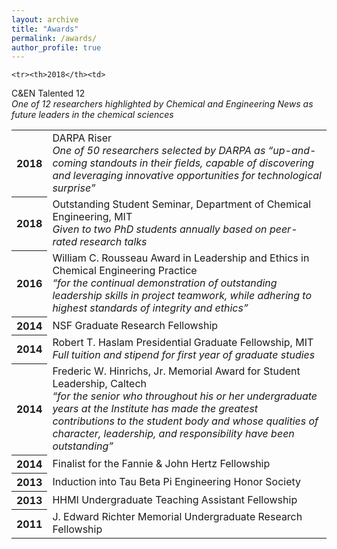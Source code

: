 ```yaml
---
layout: archive
title: "Awards"
permalink: /awards/
author_profile: true
---
```


<table>
  
    <tr><th>2018</th><td>
C&amp;EN Talented 12<br>
<em>One of 12 researchers highlighted by Chemical and Engineering News as future leaders in the chemical sciences</em>
  </td></tr>
  
  <tr><th>2018</th><td>
DARPA Riser<br>
<em>One of 50 researchers selected by DARPA as &ldquo;up-and-coming standouts in their fields, capable of discovering and leveraging innovative opportunities for technological surprise&rdquo;</em>
  </td></tr>
  
  <tr><th>2018</th><td>
Outstanding Student Seminar, Department of Chemical Engineering, MIT<br>
<em>Given to two PhD students annually based on peer-rated research talks</em>
  </td></tr>

  <tr><th>2016</th><td>
William C. Rousseau Award in Leadership and Ethics in Chemical Engineering Practice<br>
<em>&ldquo;for the continual demonstration of outstanding leadership skills in project teamwork, while adhering to highest standards of integrity and ethics&rdquo;</em>
  </td></tr>

  <tr><th>2014</th><td>
NSF Graduate Research Fellowship<br>
  </td></tr>

  <tr><th>2014</th><td>
Robert T. Haslam Presidential Graduate Fellowship, MIT<br>
<em>Full tuition and stipend for first year of graduate studies</em>
  </td></tr>

  <tr><th>2014</th><td>
Frederic W. Hinrichs, Jr. Memorial Award for Student Leadership, Caltech<br>
<em>&ldquo;for the senior who throughout his or her undergraduate years at the Institute has made the greatest contributions to the student body and whose qualities of character, leadership, and responsibility have been outstanding&rdquo;</em>
  </td></tr>

  <tr><th>2014</th><td>
Finalist for the Fannie &amp; John Hertz Fellowship<br>
  </td></tr>

  <tr><th>2013</th><td>
Induction into Tau Beta Pi Engineering Honor Society
  </td></tr>

  <tr><th>2013</th><td>
HHMI Undergraduate Teaching Assistant Fellowship
  </td></tr>

  <tr><th>2011</th><td>
J. Edward Richter Memorial Undergraduate Research Fellowship
  </td></tr>



</table>


